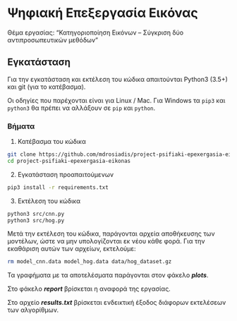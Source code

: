 # Ψηφιακή Επεξεργασία Εικόνας

Θέμα εργασίας: “Κατηγοριοποίηση Εικόνων – Σύγκριση δύο αντιπροσωπευτικών μεθόδων”

## Εγκατάσταση

Για την εγκατάσταση και εκτέλεση του κώδικα απαιτούνται
Python3 (3.5+) και git (για το κατέβασμα).

Οι οδηγίες που παρέχονται είναι για Linux / Mac. Για Windows τα ``pip3``
και ``python3`` θα πρέπει να αλλάξουν σε ``pip`` και ``python``.

### Βήματα

1. Κατέβασμα του κώδικα

```sh
git clone https://github.com/mdrosiadis/project-psifiaki-epexergasia-eikonas
cd project-psifiaki-epexergasia-eikonas
```

2. Εγκατάσταση προαπαιτούμενων

```sh
pip3 install -r requirements.txt
```

3. Εκτέλεση του κώδικα

```sh
python3 src/cnn.py
python3 src/hog.py
```

Μετά την εκτέλεση του κώδικα, παράγονται αρχεία αποθήκευσης των μοντέλων,
ώστε να μην υπολογίζονται εκ νέου κάθε φορά. Για την εκαθάριση αυτών
των αρχείων, εκτελούμε:
```sh
rm model_cnn.data model_hog.data data/hog_dataset.gz
```

Τα γραφήματα με τα αποτελέσματα παράγονται στον φάκελο ***plots***.

Στο φάκελο ***report*** βρίσκεται η αναφορά της εργασίας.

Στο αρχείο ***results.txt*** βρίσκεται ενδεικτική έξοδος
διάφορων εκτελέσεων των αλγορίθμων.

